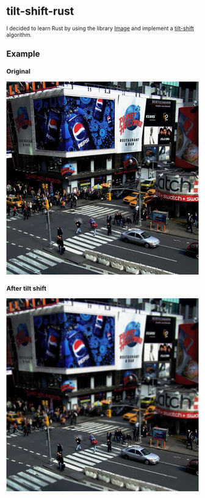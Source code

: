 # tilt-shift-rust
I decided to learn Rust by using the library [Image](https://github.com/PistonDevelopers/image) and implement a [tilt-shift](https://en.wikipedia.org/wiki/Tilt%E2%80%93shift_photography) algorithm.

## Example 

### Original 
![original](tilt-shift/timeSquare.png)

### After tilt shift
![original](tilt-shift/timeSquareTiltShift.png)
